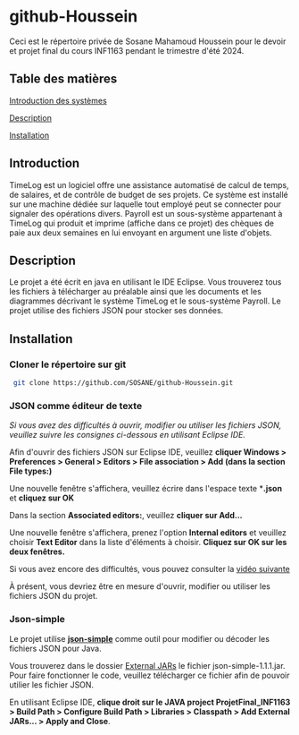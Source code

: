 # github-Houssein
Ceci est le répertoire privée de Sosane Mahamoud Houssein pour le devoir et projet final du cours INF1163 pendant le trimestre d'été 2024.

## Table des matières
[Introduction des systèmes](#introduction)

[Description](#description)

[Installation](#installation)

## Introduction 
TimeLog est un logiciel offre une assistance automatisé de calcul de temps, de salaires, et de contrôle de budget de ses projets. Ce système est installé sur une machine dédiée sur laquelle tout employé peut se connecter pour signaler des opérations divers.
Payroll est un sous-système appartenant à TimeLog qui produit et imprime (affiche dans ce projet) des chèques de paie aux deux semaines en lui envoyant en argument une liste d'objets.

## Description
Le projet a été écrit en java en utilisant le IDE Eclipse. Vous trouverez tous les fichiers à télécharger au préalable ainsi que les documents et les diagrammes décrivant le système TimeLog et le sous-système Payroll.
Le projet utilise des fichiers JSON pour stocker ses données.

## Installation
### Cloner le répertoire sur git
```bash
 git clone https://github.com/SOSANE/github-Houssein.git
```

### JSON comme éditeur de texte
*Si vous avez des difficultés à ouvrir, modifier ou utiliser les fichiers JSON, veuillez suivre les consignes ci-dessous en utilisant Eclipse IDE.*

Afin d'ouvrir des fichiers JSON sur Eclipse IDE, veuillez **cliquer Windows > Preferences > General > Editors > File association > Add (dans la section File types:)**

Une nouvelle fenêtre s'affichera, veuillez écrire dans l'espace texte ***.json** et **cliquez sur OK**

Dans la section **Associated editors:**, veuillez **cliquer sur Add...**

Une nouvelle fenêtre s'affichera, prenez l'option **Internal editors** et veuillez choisir **Text Editor** dans la liste d'éléments à choisir. **Cliquez sur OK sur les deux fenêtres.**

Si vous avez encore des difficultés, vous pouvez consulter la [vidéo suivante](https://youtu.be/16itKhkYh_A?si=fnAZifQsFt1KyQFQ)



À présent, vous devriez être en mesure d'ouvrir, modifier ou utiliser les fichiers JSON du projet.

### Json-simple
Le projet utilise [**json-simple**](https://code.google.com/archive/p/json-simple/) comme outil pour modifier ou décoder les fichiers JSON pour Java. 

Vous trouverez dans le dossier [External JARs](https://gitfront.io/r/SOSANE/kPwaKFRPRaNW/github-Houssein/tree/External%20JARs/) le fichier json-simple-1.1.1.jar. Pour faire fonctionner le code, veuillez télécharger ce fichier afin de pouvoir utilier les fichier JSON.

En utilisant Eclipse IDE, **clique droit sur le JAVA project ProjetFinal_INF1163 > Build Path > Configure Build Path > Libraries > Classpath > Add External JARs... > Apply and Close**.

